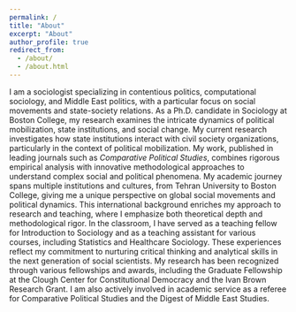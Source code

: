 ```yaml
---
permalink: /
title: "About"
excerpt: "About"
author_profile: true
redirect_from:
  - /about/
  - /about.html
---
```


I am a sociologist specializing in contentious politics, computational sociology, and Middle East politics, with a particular focus on social movements and state-society relations. As a Ph.D. candidate in Sociology at Boston College, my research examines the intricate dynamics of political mobilization, state institutions, and social change.
My current research investigates how state institutions interact with civil society organizations, particularly in the context of political mobilization. My work, published in leading journals such as _Comparative Political Studies_, combines rigorous empirical analysis with innovative methodological approaches to understand complex social and political phenomena.
My academic journey spans multiple institutions and cultures, from Tehran University to Boston College, giving me a unique perspective on global social movements and political dynamics. This international background enriches my approach to research and teaching, where I emphasize both theoretical depth and methodological rigor.
In the classroom, I have served as a teaching fellow for Introduction to Sociology and as a teaching assistant for various courses, including Statistics and Healthcare Sociology. These experiences reflect my commitment to nurturing critical thinking and analytical skills in the next generation of social scientists.
My research has been recognized through various fellowships and awards, including the Graduate Fellowship at the Clough Center for Constitutional Democracy and the Ivan Brown Research Grant. I am also actively involved in academic service as a referee for Comparative Political Studies and the Digest of Middle East Studies.
